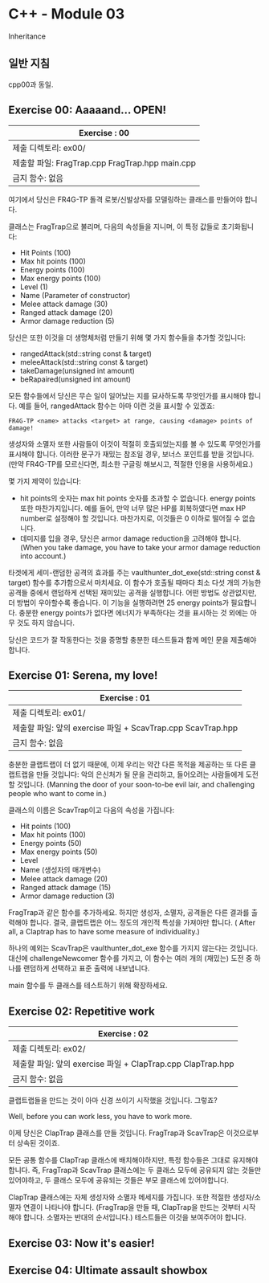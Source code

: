# C++ - Module 03

Inheritance

## 일반 지침

cpp00과 동일.

## Exercise 00: Aaaaand... OPEN!

| Exercise : 00 |
| --- |
| 제출 디렉토리: ex00/ |
| 제출할 파일: FragTrap.cpp FragTrap.hpp main.cpp |
| 금지 함수: 없음 |

여기에서 당신은 FR4G-TP 돌격 로봇/신발상자를 모델링하는 클래스를 만들어야 합니다.

클래스는 FragTrap으로 불리며, 다음의 속성들을 지니며, 이 특정 값들로 초기화됩니다:

* Hit Points (100)
* Max hit points (100)
* Energy points (100)
* Max energy points (100)
* Level (1)
* Name (Parameter of constructor)
* Melee attack damage (30)
* Ranged attack damage (20)
* Armor damage reduction (5)

당신은 또한 이것을 더 생명체처럼 만들기 위해 몇 가지 함수들을 추가할 것입니다:

* rangedAttack(std::string const & target)
* meleeAttack(std::string const & target)
* takeDamage(unsigned int amount)
* beRapaired(unsigned int amount)

모든 함수들에서 당신은 무슨 일이 일어났는 지를 묘사하도록 무엇인가를 표시해야 합니다. 예를 들어, rangedAttack 함수는 아마 이런 것을 표시할 수 있겠죠:

`FR4G-TP <name> attacks <target> at range, causing <damage> points of damage!`

생성자와 소멸자 또한 사람들이 이것이 적절히 호출되었는지를 볼 수 있도록 무엇인가를 표시해야 합니다. 이러한 문구가 재밌는 참조일 경우, 보너스 포인트를 받을 것입니다. (만약 FR4G-TP를 모르신다면, 최소한 구글링 해보시고, 적절한 인용을 사용하세요.)

몇 가지 제약이 있습니다:
* hit points의 숫자는 max hit points 숫자를 초과할 수 없습니다. energy points 또한 마찬가지입니다. 예를 들어, 만약 너무 많은 HP를 회복하였다면 max HP number로 설정해야 할 것입니다. 마찬가지로, 이것들은 0 이하로 떨어질 수 없습니다.
* 데미지를 입을 경우, 당신은 armor damage reduction을 고려해야 합니다. (When you take damage, you have to take your armor damage reduction into account.)

타겟에게 세미-랜덤한 공격의 효과를 주는 vaulthunter_dot_exe(std::string const & target) 함수를 추가함으로서 마치세요. 이 함수가 호출될 때마다 최소 다섯 개의 가능한 공격들 중에서 랜덤하게 선택된 재미있는 공격을 실행합니다. 어떤 방법도 상관없지만, 더 방법이 우아할수록 좋습니다. 이 기능을 실행하려면 25 energy points가 필요합니다. 충분한 energy points가 없다면 에너지가 부족하다는 것을 표시하는 것 외에는 아무 것도 하지 않습니다.

당신은 코드가 잘 작동한다는 것을 증명할 충분한 테스트들과 함께 메인 문을 제출해야 합니다.

## Exercise 01: Serena, my love!

| Exercise : 01 |
| --- |
| 제출 디렉토리: ex01/ |
| 제출할 파일: 앞의 exercise 파일 + ScavTrap.cpp ScavTrap.hpp |
| 금지 함수: 없음 |

충분한 클랩트랩이 더 없기 때문에, 이제 우리는 약간 다른 목적을 제공하는 또 다른 클랩트랩을 만들 것입니다: 악의 은신처가 될 문을 관리하고, 들어오려는 사람들에게 도전할 것입니다. (Manning the door of your soon-to-be evil lair, and challenging people who want to come in.)

클래스의 이름은 ScavTrap이고 다음의 속성을 가집니다:

* Hit points (100)
* Max hit points (100)
* Energy points (50)
* Max energy points (50)
* Level
* Name (생성자의 매개변수)
* Melee attack damage (20)
* Ranged attack damage (15)
* Armor damage reduction (3)

FragTrap과 같은 함수를 추가하세요. 하지만 생성자, 소멸자, 공격들은 다른 결과를 출력해야 합니다. 결국, 클랩트랩은 어느 정도의 개인적 특성을 가져야만 합니다. ( After all, a Claptrap has to have some measure of individuality.)

하나의 예외는 ScavTrap은 vaulthunter_dot_exe 함수를 가지지 않는다는 것입니다. 대신에 challengeNewcomer 함수를 가지고, 이 함수는 여러 개의 (재밌는) 도전 중 하나를 랜덤하게 선택하고 표준 출력에 내보냅니다.

main 함수를 두 클래스를 테스트하기 위해 확장하세요.

## Exercise 02: Repetitive work

| Exercise : 02 |
| --- |
| 제출 디렉토리: ex02/ |
| 제출할 파일: 앞의 exercise 파일 + ClapTrap.cpp ClapTrap.hpp |
| 금지 함수: 없음 |

클랩트랩들을 만드는 것이 아마 신경 쓰이기 시작했을 것입니다. 그렇죠?

Well, before you can work less, you have to work more.

이제 당신은 ClapTrap 클래스를 만들 것입니다. FragTrap과 ScavTrap은 이것으로부터 상속된 것이죠.

모든 공통 함수를 ClapTrap 클래스에 배치해야하지만, 특정 함수들은 그대로 유지해야 합니다. 즉, FragTrap과 ScavTrap 클래스에는 두 클래스 모두에 공유되지 않는 것들만 있어야하고, 두 클래스 모두에 공유되는 것들은 부모 클래스에 있어야합니다.

ClapTrap 클래스에는 자체 생성자와 소멸자 메세지를 가집니다. 또한 적절한 생성자/소멸자 연결이 나타나야 합니다. (FragTrap을 만들 때, ClapTrap을 만드는 것부터 시작해야 합니다. 소멸자는 반대의 순서입니다.) 테스트들은 이것을 보여주어야 합니다.

## Exercise 03: Now it's easier!

## Exercise 04: Ultimate assault showbox